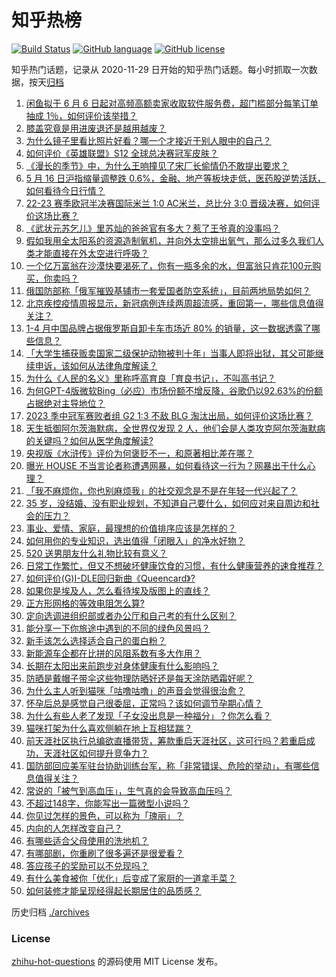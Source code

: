 # 知乎热榜
[![Build Status](https://github.com/ToWeLong/zhihu-hot-questions/workflows/CI/badge.svg)](https://github.com/ToWeLong/zhihu-hot-questions/actions)
[![GitHub language](https://img.shields.io/badge/language-golang-orange.svg)](https://golang.org/)
[![GitHub license](https://img.shields.io/github/license/ToWeLong/zhihu-hot-questions)](https://github.com/ToWeLong/zhihu-hot-questions/blob/main/LICENSE)

知乎热门话题，记录从 2020-11-29 日开始的知乎热门话题。每小时抓取一次数据，按天[归档](./archives)

<!-- BEGIN -->

1. [闲鱼拟于 6 月 6 日起对高频高额卖家收取软件服务费，超门槛部分每笔订单抽成 1％，如何评价该举措？](https://www.zhihu.com/question/601277544)
1. [膝盖究竟是用进废退还是越用越废？](https://www.zhihu.com/question/420339308)
1. [为什么镜子里看比照片好看？哪一个才接近于别人眼中的自己？](https://www.zhihu.com/question/29077038)
1. [如何评价《英雄联盟》S12 全球总决赛冠军皮肤？](https://www.zhihu.com/question/601386808)
1. [《漫长的季节》中，为什么王响撞见了宋厂长偷情仍不敢提出要求？](https://www.zhihu.com/question/600965284)
1. [5 月 16 日沪指缩量调整跌 0.6%，金融、地产等板块走低，医药股逆势活跃，如何看待今日行情？](https://www.zhihu.com/question/601239096)
1. [22-23 赛季欧冠半决赛国际米兰 1:0 AC米兰，总比分 3:0 晋级决赛，如何评价这场比赛？](https://www.zhihu.com/question/601399551)
1. [《武状元苏乞儿》里苏灿的爸爸官有多大？惹了王爷真的没事吗？](https://www.zhihu.com/question/600657398)
1. [假如我用全太阳系的资源造制氧机，并向外太空排出氧气，那么过多久我们人类才能直接在外太空进行呼吸？](https://www.zhihu.com/question/600399507)
1. [一个亿万富翁在沙漠快要渴死了，你有一瓶多余的水，但富翁只肯花100元购买，你卖吗？](https://www.zhihu.com/question/600146021)
1. [俄国防部称「俄军摧毁基辅市一套爱国者防空系统」，目前两地局势如何？](https://www.zhihu.com/question/601337665)
1. [北京疾控疫情周报显示，新冠病例连续两周超流感，重回第一，哪些信息值得关注？](https://www.zhihu.com/question/601312872)
1. [1-4 月中国品牌占据俄罗斯自卸卡车市场近 80% 的销量，这一数据透露了哪些信息？](https://www.zhihu.com/question/600578535)
1. [「大学生捕获贩卖国家二级保护动物被判十年」当事人即将出狱，其父可能继续申诉，该如何从法律角度解读？](https://www.zhihu.com/question/600572261)
1. [为什么《人民的名义》里称呼高育良「育良书记」，不叫高书记？](https://www.zhihu.com/question/531339027)
1. [为何GPT-4版微软Bing（必应）市场份额不增反降，谷歌仍以92.63%的份额占据绝对主导地位？](https://www.zhihu.com/question/601039046)
1. [2023 季中冠军赛败者组 G2 1:3 不敌 BLG 淘汰出局，如何评价这场比赛？](https://www.zhihu.com/question/601322269)
1. [天生抵御阿尔茨海默病，全世界仅发现 2 人，他们会是人类攻克阿尔茨海默病的关键吗？如何从医学角度解读?](https://www.zhihu.com/question/601337221)
1. [央视版《水浒传》评价为何褒贬不一，和原著相比差在哪？](https://www.zhihu.com/question/600638081)
1. [曝光 HOUSE 不当言论者称遭遇网暴，如何看待这一行为？网暴出于什么心理？](https://www.zhihu.com/question/601269215)
1. [「我不麻烦你，你也别麻烦我」的社交观念是不是在年轻一代兴起了？](https://www.zhihu.com/question/600490461)
1. [35 岁，没结婚、没有职业规划，不知道自己要什么，如何应对来自周边和社会的压力？](https://www.zhihu.com/question/600970848)
1. [事业、爱情、家庭，最理想的价值排序应该是怎样的？](https://www.zhihu.com/question/599208709)
1. [如何用你的专业知识，选出值得「闭眼入」的净水好物？](https://www.zhihu.com/question/601316111)
1. [520 送男朋友什么礼物比较有意义？](https://www.zhihu.com/question/599194265)
1. [日常工作繁忙，但又不想破坏健康饮食的习惯，有什么健康营养的速食推荐？](https://www.zhihu.com/question/595555609)
1. [如何评价(G)I-DLE回归新曲《Queencard》?](https://www.zhihu.com/question/601092841)
1. [如果你是埃及人，怎么看待埃及版图上的直线？](https://www.zhihu.com/question/577488193)
1. [正方形网格的等效电阻怎么算?](https://www.zhihu.com/question/587234879)
1. [定向选调进组织部或者办公厅和自己考的有什么区别？](https://www.zhihu.com/question/597414716)
1. [能分享一下你旅途中遇到的不同的绿色风景吗？](https://www.zhihu.com/question/599945219)
1. [新手该怎么选择适合自己的蛋白粉？](https://www.zhihu.com/question/595533119)
1. [新能源车企都在比拼的风阻系数有多大作用？](https://www.zhihu.com/question/599786724)
1. [长期在太阳出来前跑步对身体健康有什么影响吗？](https://www.zhihu.com/question/599377959)
1. [防晒是戴帽子带伞这些物理防晒好还是每天涂防晒霜好呢？](https://www.zhihu.com/question/594537690)
1. [为什么主人听到猫咪「咕噜咕噜」的声音会觉得很治愈？](https://www.zhihu.com/question/598931532)
1. [怀孕后总是感觉自己很委屈，正常吗？该如何调节孕期心情？](https://www.zhihu.com/question/522838839)
1. [为什么有些人老了发现「子女没出息是一种福分」？你怎么看？](https://www.zhihu.com/question/594668461)
1. [猫咪打架为什么喜欢侧躺在地上互相猛踹？](https://www.zhihu.com/question/597946842)
1. [前天涯社区执行总编欲直播带货，筹款重启天涯社区，这可行吗？若重启成功，天涯社区如何提升竞争力？](https://www.zhihu.com/question/601295768)
1. [国防部回应美军驻台协助训练台军，称「非常错误、危险的举动」，有哪些信息值得关注？](https://www.zhihu.com/question/601287135)
1. [常说的「被气到高血压」，生气真的会导致高血压吗？](https://www.zhihu.com/question/601252001)
1. [不超过148字，你能写出一篇微型小说吗？](https://www.zhihu.com/question/597788621)
1. [你见过怎样的景色，可以称为「瑰丽」？](https://www.zhihu.com/question/599945241)
1. [内向的人怎样改变自己？](https://www.zhihu.com/question/599802816)
1. [有哪些适合父母使用的洗地机？](https://www.zhihu.com/question/591072260)
1. [有哪部剧，你重刷了很多遍还是很爱看？](https://www.zhihu.com/question/599319678)
1. [答应孩子的奖励可以不兑现吗？](https://www.zhihu.com/question/599529170)
1. [有什么美食被你「优化」后变成了家厨的一道拿手菜？](https://www.zhihu.com/question/596914129)
1. [如何装修才能呈现经得起长期居住的品质感？](https://www.zhihu.com/question/599260834)

<!-- END -->

历史归档 [./archives](./archives)


### License
[zhihu-hot-questions](https://github.com/towelong/zhihu-hot-questions) 的源码使用 MIT License 发布。